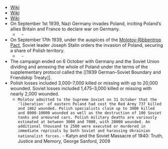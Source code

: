 - [Wiki](https://en.wikipedia.org/wiki/Invasion_of_Poland)
- [Wiki](https://en.wikipedia.org/wiki/Soviet_invasion_of_Poland)
- [Wiki](https://en.wikipedia.org/wiki/Timeline_of_the_invasion_of_Poland)
- On September 1st 1939, Nazi Germany invades Poland, inciting Poland’s allies Britain and France to declare war on Germany.
	- ` ` - []()
- On September 17th 1939, under the auspices of the [Molotov-Ribbentrop Pact](https://www.notion.so/27b787c817dd4ec6b105f068c07e9c03?pvs=21), Soviet leader Joseph Stalin orders the invasion of Poland, securing a share of Polish territory.
	- ` ` - []()
- The campaign ended on 6 October with Germany and the Soviet Union dividing and annexing the whole of Poland under the terms of the supplementary protocol called the [[1939 German–Soviet Boundary and Friendship Treaty]].
- Polish losses included 3,000–7,000 killed or missing with up to 20,000 wounded. Soviet losses included 1,475–3,000 killed or missing with nearly 2,000 wounded.
    - `Molotov admitted to the Supreme Soviet on 31 October that the 'liberation' of eastern Poland had cost the Red Army 737 killed and 1862 wounded. Polish specialists claim up to 3000 killed and 8000-10000 wounded as well as the destruction of 100 Soviet tanks and armoured cars. Polish military deaths are variously estimated at between 3000 and 7000, with 20000 wounded. An additional thousand to 2500 were executed or murdered in immediate reprisals by both Soviet and harassing Ukrainian nationalist forces.` - Katyn and the Soviet Massacre of 1940: Truth, Justice and Memory, George Sanford, 2009